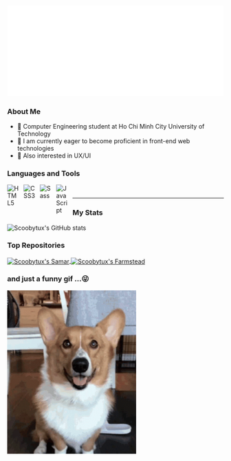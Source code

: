 <img src="scoobytux.svg" width="1200" alt="Scoobytux svg" />

### About Me

- 📑 Computer Engineering student at Ho Chi Minh City University of Technology
- 🎯 I am currently eager to become proficient in front-end web technologies
- 🎨 Also interested in UX/UI

### Languages and Tools

[<img align="left" alt="HTML5" width="28px" src="https://cdn.jsdelivr.net/gh/devicons/devicon/icons/html5/html5-original.svg" style="padding-right:10px;" />][nowhere]
[<img align="left" alt="CSS3" width="28px" src="https://cdn.jsdelivr.net/gh/devicons/devicon/icons/css3/css3-original.svg" style="padding-right:10px;" />][nowhere]
[<img align="left" alt="Sass" width="28px" src="https://cdn.jsdelivr.net/gh/devicons/devicon/icons/sass/sass-original.svg" style="padding-right:10px;" />][nowhere]
[<img align="left" alt="JavaScript" width="28px" src="https://cdn.jsdelivr.net/gh/devicons/devicon/icons/javascript/javascript-original.svg" style="padding-right:10px;" />][nowhere]

<br />

---

### My Stats

![Scoobytux's GitHub stats](https://github-readme-stats.vercel.app/api?username=scoobytux&theme=dracula&show_icons=true&title_color=ffce11)

### Top Repositories

<a href="https://github.com/scoobytux/farmstead">
  <img align="center" src="https://github-readme-stats.vercel.app/api/pin/?username=scoobytux&repo=farmstead&theme=dracula&title_color=ffce11" alt="Scoobytux's Samar"/>
</a>
<a href="https://github.com/scoobytux/samar">
  <img align="center" src="https://github-readme-stats.vercel.app/api/pin/?username=scoobytux&repo=samar&theme=dracula&title_color=ffce11" alt="Scoobytux's Farmstead"/>
</a>

### and just a funny gif ...😜

<img src="images/happy-heart.gif" alt="Happy heart Corgi" width="300" height="380"/>

[nowhere]: https://github.com/scoobytux
